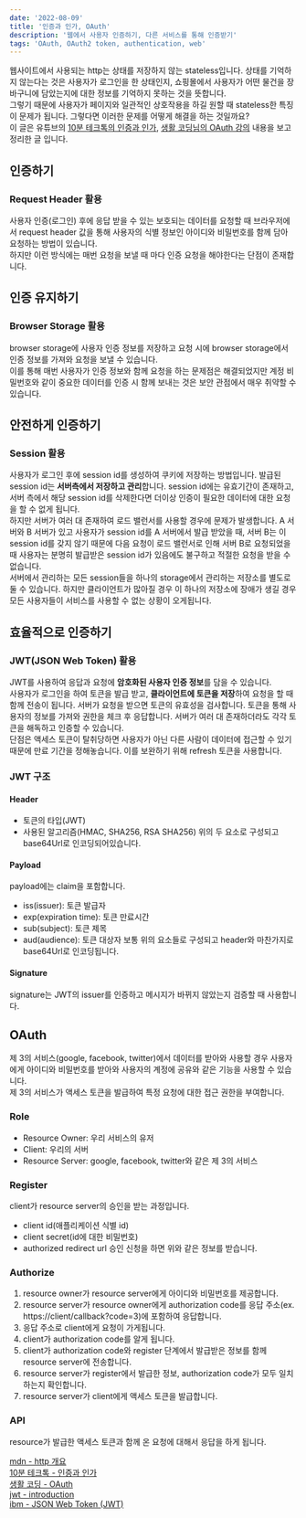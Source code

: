 ```yaml
---
date: '2022-08-09'
title: '인증과 인가, OAuth'
description: '웹에서 사용자 인증하기, 다른 서비스를 통해 인증받기'
tags: 'OAuth, OAuth2 token, authentication, web'
---
```


웹사이트에서 사용되는 http는 상태를 저장하지 않는 stateless입니다. 상태를 기억하지 않는다는 것은 사용자가 로그인을 한 상태인지, 쇼핑몰에서 사용자가 어떤 물건을 장바구니에 담았는지에 대한 정보를 기억하지 못하는 것을 뜻합니다.<br>
그렇기 때문에 사용자가 페이지와 일관적인 상호작용을 하길 원할 때 stateless한 특징이 문제가 됩니다. 그렇다면 이러한 문제를 어떻게 해결을 하는 것일까요?<br>
이 글은 유튜브의 [10분 테크톡의 인증과 인가](https://www.youtube.com/watch?v=y0xMXlOAfss), [생활 코딩님의 OAuth 강의](https://www.youtube.com/watch?v=hm2r6LtUbk8&list=PLuHgQVnccGMA4guyznDlykFJh28_R08Q-) 내용을 보고 정리한 글 입니다.<br>

## 인증하기

### Request Header 활용

사용자 인증(로그인) 후에 응답 받을 수 있는 보호되는 데이터를 요청할 때 브라우저에서 request header 값을 통해 사용자의 식별 정보인 아이디와 비밀번호를 함께 담아 요청하는 방법이 있습니다.<br>
하지만 이런 방식에는 매번 요청을 보낼 때 마다 인증 요청을 해야한다는 단점이 존재합니다.<br>

## 인증 유지하기

### Browser Storage 활용

browser storage에 사용자 인증 정보를 저장하고 요청 시에 browser storage에서 인증 정보를 가져와 요청을 보낼 수 있습니다.<br>
이를 통해 매번 사용자가 인증 정보와 함께 요청을 하는 문제점은 해결되었지만 계정 비밀번호와 같이 중요한 데이터를 인증 시 함께 보내는 것은 보안 관점에서 매우 취약할 수 있습니다.<br>

## 안전하게 인증하기

### Session 활용

사용자가 로그인 후에 session id를 생성하여 쿠키에 저장하는 방법입니다. 발급된 session id는 **서버측에서 저장하고 관리**합니다. session id에는 유효기간이 존재하고, 서버 측에서 해당 session id를 삭제한다면 더이상 인증이 필요한 데이터에 대한 요청을 할 수 없게 됩니다.<br>
하지만 서버가 여러 대 존재하여 로드 밸런서를 사용할 경우에 문제가 발생합니다. A 서버와 B 서버가 있고 사용자가 session id를 A 서버에서 발급 받았을 때, 서버 B는 이 session id를 갖지 않기 때문에 다음 요청이 로드 밸런서로 인해 서버 B로 요청되었을 때 사용자는 분명히 발급받은 session id가 있음에도 불구하고 적절한 요청을 받을 수 없습니다.<br>
서버에서 관리하는 모든 session들을 하나의 storage에서 관리하는 저장소를 별도로 둘 수 있습니다. 하지만 클라이언트가 많아질 경우 이 하나의 저장소에 장애가 생길 경우 모든 사용자들이 서비스를 사용할 수 없는 상황이 오게됩니다.<br>

## 효율적으로 인증하기

### JWT(JSON Web Token) 활용

JWT를 사용하여 응답과 요청에 **암호화된 사용자 인증 정보**를 담을 수 있습니다.<br>
사용자가 로그인을 하여 토큰을 발급 받고, **클라이언트에 토큰을 저장**하여 요청을 할 때 함께 전송이 됩니다. 서버가 요청을 받으면 토큰의 유효성을 검사합니다. 토큰을 통해 사용자의 정보를 가져와 권한을 체크 후 응답합니다. 서버가 여러 대 존재하더라도 각각 토큰을 해독하고 인증할 수 있습니다.<br>
단점은 액세스 토큰이 탈취당하면 사용자가 아닌 다른 사람이 데이터에 접근할 수 있기 때문에 만료 기간을 정해놓습니다. 이를 보완하기 위해 refresh 토큰을 사용합니다.<br>

### JWT 구조

#### Header

- 토큰의 타입(JWT)
- 사용된 알고리즘(HMAC, SHA256, RSA SHA256)
  위의 두 요소로 구성되고 base64Url로 인코딩되어있습니다.

#### Payload

payload에는 claim을 포함합니다.

- iss(issuer): 토큰 발급자
- exp(expiration time): 토큰 만료시간
- sub(subject): 토큰 제목
- aud(audience): 토큰 대상자
  보통 위의 요소들로 구성되고 header와 마찬가지로 base64Url로 인코딩됩니다.

#### Signature

signature는 JWT의 issuer를 인증하고 메시지가 바뀌지 않았는지 검증할 때 사용합니다.

## OAuth

제 3의 서비스(google, facebook, twitter)에서 데이터를 받아와 사용할 경우 사용자에게 아이디와 비밀번호를 받아와 사용자의 계정에 공유와 같은 기능을 사용할 수 있습니다.<br>
제 3의 서비스가 액세스 토큰을 발급하여 특정 요청에 대한 접근 권한을 부여합니다.<br>

### Role

- Resource Owner: 우리 서비스의 유저
- Client: 우리의 서버
- Resource Server: google, facebook, twitter와 같은 제 3의 서비스

### Register

client가 resource server의 승인을 받는 과정입니다.<br>

- client id(애플리케이션 식별 id)
- client secret(id에 대한 비밀번호)
- authorized redirect url
  승인 신청을 하면 위와 같은 정보를 받습니다.<br>

### Authorize

1. resource owner가 resource server에게 아이디와 비밀번호를 제공합니다.
2. resource server가 resource owner에게 authorization code를 응답 주소(ex. https://client/callback?code=3)에 포함하여 응답합니다.
3. 응답 주소로 client에게 요청이 가게됩니다.
4. client가 authorization code를 알게 됩니다.
5. client가 authorization code와 register 단계에서 발급받은 정보를 함께 resource server에 전송합니다.
6. resource server가 register에서 발급한 정보, authorization code가 모두 일치하는지 확인합니다.
7. resource server가 client에게 액세스 토큰을 발급합니다.

### API

resource가 발급한 액세스 토큰과 함께 온 요청에 대해서 응답을 하게 됩니다.<br>

[mdn - http 개요](https://developer.mozilla.org/ko/docs/Web/HTTP/Overview)<br>
[10분 테크톡 - 인증과 인가](https://www.youtube.com/watch?v=y0xMXlOAfss)<br>
[생활 코딩 - OAuth](https://www.youtube.com/watch?v=hm2r6LtUbk8&list=PLuHgQVnccGMA4guyznDlykFJh28_R08Q-)<br>
[jwt - introduction](https://jwt.io/introduction)<br>
[ibm - JSON Web Token (JWT)](https://www.ibm.com/docs/en/cics-ts/6.1?topic=cics-json-web-token-jwt)<br>
